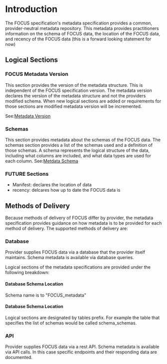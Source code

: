 # Introduction

The FOCUS specification's metadata specification provides a common, provider-neutral metadata repository. This metadata provides practitioners information on the schema of FOCUS data, the location of the FOCUS data, and recency of the FOCUS data (this is a forward looking statement for now)




## Logical Sections

### FOCUS Metadata Version
 This section provides the version of the metadata structure. This is independent of the FOCUS specification version. The metadata version declares the version of the metadata structure and not the providers modified schema. When new logical sections are added or requirements for those sections are modified metadata version will be incremented.

See:[Metadata Version](metadata_version.md)

### Schemas
This section provides metadata about the schemas of the FOCUS data. The schemas section provides a list of the schemas used and a definition of those schemas. A schema represents the logical structure of the data, including what columns are included, and what data types are used for each column.
See:[Metdata Schema](metadata_schemas.md)

### FUTURE Sections
- Manifest: declares the location of data
- recency: delcares how up to date the FOCUS data is


## Methods of Delivery

Because methods of delivery of FOCUS differ by provider, the metadata specification provides guidance on how metadata is to be provided for each method of delivery. The supported methods of delivery are:


### Database
Provider supplies FOCUS data via a database that the provider itself maintains. Schema metadata is available via database queries. 

Logical sections of the metadata specifications are provided under the following breakdown:
#### Database Schema Location
Schema name is to "FOCUS_metadata"

#### Database Schema Location
Logical sections are designated by tables prefix. For example the table that specifies the list of schemas would be called schema_schemas.

### API
Provider supplies FOCUS data via a rest API. Schema metadata is available via API calls. In this case specific endpoints and their responding data are documented.




